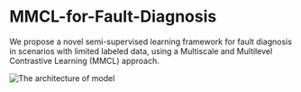 # MMCL-for-Fault-Diagnosis
We propose a novel semi-supervised learning framework for fault diagnosis in scenarios with limited labeled data, using a Multiscale and Multilevel Contrastive Learning (MMCL) approach.


![The architecture of model]("https://github.com/user-attachments/assets/a323e480-ebcf-4504-afa0-55fa3300ddde")
